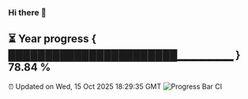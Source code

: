 ### Hi there 👋
⏳ Year progress { ███████████████████████▁▁▁▁▁▁▁ } 78.84 %
---
⏰ Updated on Wed, 15 Oct 2025 18:29:35 GMT
![Progress Bar CI](https://github.com/liununu/liununu/workflows/Progress%20Bar%20CI/badge.svg)
